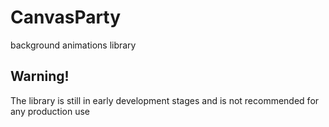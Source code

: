 # CanvasParty
background animations library

## Warning!
The library is still in early development stages and is not recommended for any production use


